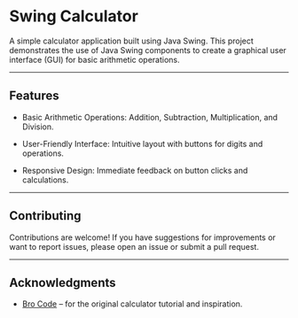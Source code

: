 
# Swing Calculator

A simple calculator application built using Java Swing. This project demonstrates the use of Java Swing components to create a graphical user interface (GUI) for basic arithmetic operations.

---
## Features

- Basic Arithmetic Operations: Addition, Subtraction, Multiplication, and Division.

- User-Friendly Interface: Intuitive layout with buttons for digits and operations.

- Responsive Design: Immediate feedback on button clicks and calculations.

---
## Contributing

Contributions are welcome! If you have suggestions for improvements or want to report issues, please open an issue or submit a pull request.


---
##  Acknowledgments

- [Bro Code](https://www.youtube.com/@BroCodez) – for the original calculator tutorial and inspiration.  

